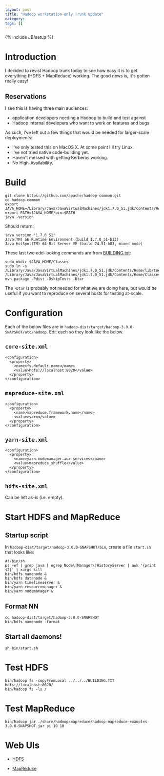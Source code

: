 ```yaml
---
layout: post
title: "Hadoop workstation-only Trunk update"
category: 
tags: []
---
```

{% include JB/setup %}

# Introduction

I decided to revist Hadoop trunk today to see how easy it is to get
everything (HDFS + MapReduce) working. The good news is, it's gotten
really easy!

## Reservations

I see this is having three main audiences:
- application developers needing a Hadoop to build and test against
- Hadoop internal developers who want to work on features and bugs

As such, I've left out a few things that would be needed for
larger-scale deployments:

- I've only tested this on MacOS X. At some point I'll try Linux.
- I've not tried native code-building yet.
- Haven't messed with getting Kerberos working.
- No High-Availability.

# Build
  
    git clone https://github.com/apache/hadoop-common.git
    cd hadoop-common
    export JAVA_HOME=/Library/Java/JavaVirtualMachines/jdk1.7.0_51.jdk/Contents/Home
    export PATH=$JAVA_HOME/bin:$PATH
    java -version

Should return:
   
    java version "1.7.0_51"
    Java(TM) SE Runtime Environment (build 1.7.0_51-b13)
    Java HotSpot(TM) 64-Bit Server VM (build 24.51-b03, mixed mode)

These last two odd-looking commands are from
[BUILDING.txt](https://github.com/apache/hadoop-common/blob/a1bb521c766895fadd507ea1147c6cb935da07c4/BUILDING.txt):
	   
    sudo mkdir $JAVA_HOME/Classes
    sudo ln -s /Library/Java/JavaVirtualMachines/jdk1.7.0_51.jdk/Contents/Home/lib/tools.jar /Library/Java/JavaVirtualMachines/jdk1.7.0_51.jdk/Contents/Home/Classes/classes.jar
    mvn package -Pdist -DskipTests -Dtar

The ```-Dtar``` is probably not needed for what we are doing here, but
would be useful if you want to reproduce on several hosts for testing at-scale.

# Configuration

Each of the below files are in
```hadoop-dist/target/hadoop-3.0.0-SNAPSHOT/etc/hadoop```. Edit each
so they look like the below.

## ```core-site.xml```

    <configuration>
      <property>
        <name>fs.default.name</name>
        <value>hdfs://localhost:8020</value>
      </property>
    </configuration>


## ```mapreduce-site.xml```

    <configuration>
      <property>
        <name>mapreduce.framework.name</name>
        <value>yarn</value>
      </property>
    </configuration>

## ```yarn-site.xml```

    <configuration>
      <property>
        <name>yarn.nodemanager.aux-services</name>
        <value>mapreduce_shuffle</value>
      </property>
    </configuration>

## ```hdfs-site.xml```

Can be left as-is (i.e. empty).

# Start HDFS and MapReduce

## Startup script

In ```hadoop-dist/target/hadoop-3.0.0-SNAPSHOT/bin```, create a file
```start.sh``` that looks like:

    #!/bin/sh
    ps -ef | grep java | egrep Node\|Manager\|HistoryServer | awk '{print $2}' | xargs kill
    bin/hdfs namenode &
    bin/hdfs datanode &
    bin/yarn timelineserver &
    bin/yarn resourcemanager &
    bin/yarn nodemanager &

## Format NN

    cd hadoop-dist/target/hadoop-3.0.0-SNAPSHOT           
    bin/hdfs namenode -format

## Start all daemons!

    sh bin/start.sh

# Test HDFS

    bin/hadoop fs -copyFromLocal ../../../BUILDING.TXT hdfs://localhost:8020/
    bin/hadoop fs -ls /

# Test MapReduce

    bin/hadoop jar ./share/hadoop/mapreduce/hadoop-mapreduce-examples-3.0.0-SNAPSHOT.jar pi 10 10

# Web UIs

- [HDFS](http://localhost:50070)

- [MapReduce](http://localhost:8088)

